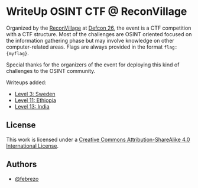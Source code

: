 WriteUp OSINT CTF @ ReconVillage
================================


Organized by the [ReconVillage](https://twitter.com/reconvillage) at [Defcon 26](https://defcon.org), the event is a CTF competition with a CTF structure. Most of the challenges are OSINT oriented focused on the  information gathering phase but may involve knowledge on other computer-related areas. Flags are always provided in the format `flag:{myflag}`.

Special thanks for the organizers of the event for deploying this kind of challenges to the OSINT community.

Writeups added:
- [Level 3: Sweden](levels/level_03-Sweden.md)
- [Level 11: Ethiopia](levels/level_11-Ethiopia.md)
- [Level 13: India](levels/level_13-India.md)


License
-------

This work is licensed under a [Creative Commons Attribution-ShareAlike 4.0 International License](http://creativecommons.org/licenses/by-sa/4.0/).

Authors
-------

- [@febrezo](https://twitter.com/febrezo)
